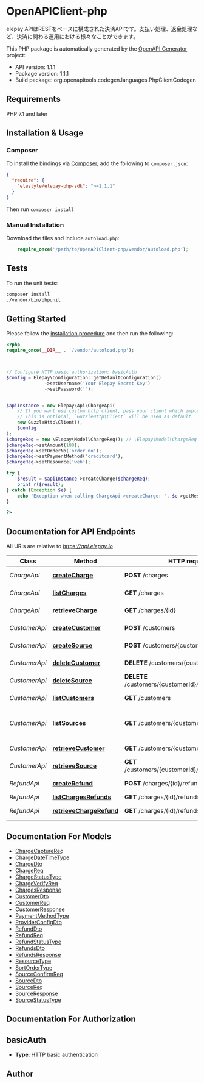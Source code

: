 # OpenAPIClient-php

elepay APIはRESTをベースに構成された決済APIです。支払い処理、返金処理など、決済に関わる運用における様々なことができます。

This PHP package is automatically generated by the [OpenAPI Generator](https://openapi-generator.tech) project:

- API version: 1.1.1
- Package version: 1.1.1
- Build package: org.openapitools.codegen.languages.PhpClientCodegen

## Requirements

PHP 7.1 and later

## Installation & Usage

### Composer

To install the bindings via [Composer](http://getcomposer.org/), add the following to `composer.json`:

```json
{
  "require": {
    "elestyle/elepay-php-sdk": ">=1.1.1"
  }
}
```

Then run `composer install`

### Manual Installation

Download the files and include `autoload.php`:

```php
    require_once('/path/to/OpenAPIClient-php/vendor/autoload.php');
```

## Tests

To run the unit tests:

```bash
composer install
./vendor/bin/phpunit
```

## Getting Started

Please follow the [installation procedure](#installation--usage) and then run the following:

```php
<?php
require_once(__DIR__ . '/vendor/autoload.php');



// Configure HTTP basic authorization: basicAuth
$config = Elepay\Configuration::getDefaultConfiguration()
              ->setUsername('Your Elepay Secret Key')
              ->setPassword('');


$apiInstance = new Elepay\Api\ChargeApi(
    // If you want use custom http client, pass your client which implements `GuzzleHttp\ClientInterface`.
    // This is optional, `GuzzleHttp\Client` will be used as default.
    new GuzzleHttp\Client(),
    $config
);
$chargeReq = new \Elepay\Model\ChargeReq(); // \Elepay\Model\ChargeReq | 支払リクエスト
$chargeReq->setAmount(100);
$chargeReq->setOrderNo('order no');
$chargeReq->setPaymentMethod('creditcard');
$chargeReq->setResource('web');

try {
    $result = $apiInstance->createCharge($chargeReq);
    print_r($result);
} catch (Exception $e) {
    echo 'Exception when calling ChargeApi->createCharge: ', $e->getMessage(), PHP_EOL;
}

?>
```

## Documentation for API Endpoints

All URIs are relative to *https://api.elepay.io*

Class | Method | HTTP request | Description
------------ | ------------- | ------------- | -------------
*ChargeApi* | [**createCharge**](docs/Api/ChargeApi.md#createcharge) | **POST** /charges | Create charge
*ChargeApi* | [**listCharges**](docs/Api/ChargeApi.md#listcharges) | **GET** /charges | List charges
*ChargeApi* | [**retrieveCharge**](docs/Api/ChargeApi.md#retrievecharge) | **GET** /charges/{id} | Retrieve charge
*CustomerApi* | [**createCustomer**](docs/Api/CustomerApi.md#createcustomer) | **POST** /customers | Create customer
*CustomerApi* | [**createSource**](docs/Api/CustomerApi.md#createsource) | **POST** /customers/{customerId}/sources | Create source
*CustomerApi* | [**deleteCustomer**](docs/Api/CustomerApi.md#deletecustomer) | **DELETE** /customers/{customerId} | Delete customer
*CustomerApi* | [**deleteSource**](docs/Api/CustomerApi.md#deletesource) | **DELETE** /customers/{customerId}/sources/{sourceId} | Delete source
*CustomerApi* | [**listCustomers**](docs/Api/CustomerApi.md#listcustomers) | **GET** /customers | List customers
*CustomerApi* | [**listSources**](docs/Api/CustomerApi.md#listsources) | **GET** /customers/{customerId}/sources | List sources by customer ID
*CustomerApi* | [**retrieveCustomer**](docs/Api/CustomerApi.md#retrievecustomer) | **GET** /customers/{customerId} | Retrieve customer
*CustomerApi* | [**retrieveSource**](docs/Api/CustomerApi.md#retrievesource) | **GET** /customers/{customerId}/sources/{sourceId} | Retrieve source
*RefundApi* | [**createRefund**](docs/Api/RefundApi.md#createrefund) | **POST** /charges/{id}/refunds | Create refund
*RefundApi* | [**listChargesRefunds**](docs/Api/RefundApi.md#listchargesrefunds) | **GET** /charges/{id}/refunds | List refunds
*RefundApi* | [**retrieveChargeRefund**](docs/Api/RefundApi.md#retrievechargerefund) | **GET** /charges/{id}/refunds/{refundId} | Retrieve refund


## Documentation For Models

 - [ChargeCaptureReq](docs/Model/ChargeCaptureReq.md)
 - [ChargeDateTimeType](docs/Model/ChargeDateTimeType.md)
 - [ChargeDto](docs/Model/ChargeDto.md)
 - [ChargeReq](docs/Model/ChargeReq.md)
 - [ChargeStatusType](docs/Model/ChargeStatusType.md)
 - [ChargeVerifyReq](docs/Model/ChargeVerifyReq.md)
 - [ChargesResponse](docs/Model/ChargesResponse.md)
 - [CustomerDto](docs/Model/CustomerDto.md)
 - [CustomerReq](docs/Model/CustomerReq.md)
 - [CustomerResponse](docs/Model/CustomerResponse.md)
 - [PaymentMethodType](docs/Model/PaymentMethodType.md)
 - [ProviderConfigDto](docs/Model/ProviderConfigDto.md)
 - [RefundDto](docs/Model/RefundDto.md)
 - [RefundReq](docs/Model/RefundReq.md)
 - [RefundStatusType](docs/Model/RefundStatusType.md)
 - [RefundsDto](docs/Model/RefundsDto.md)
 - [RefundsResponse](docs/Model/RefundsResponse.md)
 - [ResourceType](docs/Model/ResourceType.md)
 - [SortOrderType](docs/Model/SortOrderType.md)
 - [SourceConfirmReq](docs/Model/SourceConfirmReq.md)
 - [SourceDto](docs/Model/SourceDto.md)
 - [SourceReq](docs/Model/SourceReq.md)
 - [SourceResponse](docs/Model/SourceResponse.md)
 - [SourceStatusType](docs/Model/SourceStatusType.md)


## Documentation For Authorization



## basicAuth


- **Type**: HTTP basic authentication


## Author



